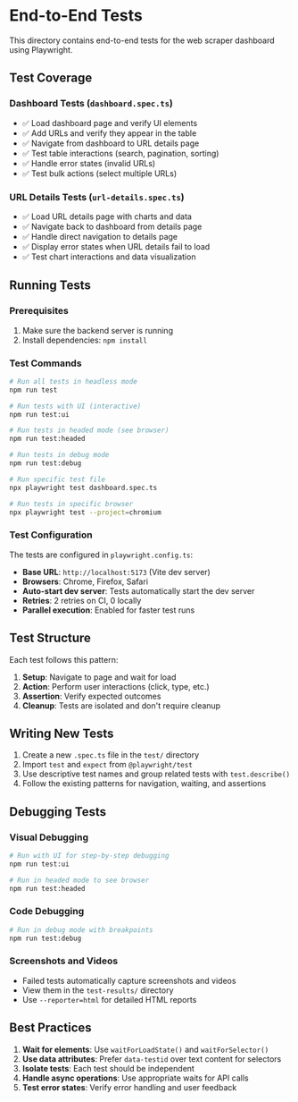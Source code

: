 # End-to-End Tests

This directory contains end-to-end tests for the web scraper dashboard using Playwright.

## Test Coverage

### Dashboard Tests (`dashboard.spec.ts`)
- ✅ Load dashboard page and verify UI elements
- ✅ Add URLs and verify they appear in the table
- ✅ Navigate from dashboard to URL details page
- ✅ Test table interactions (search, pagination, sorting)
- ✅ Handle error states (invalid URLs)
- ✅ Test bulk actions (select multiple URLs)

### URL Details Tests (`url-details.spec.ts`)
- ✅ Load URL details page with charts and data
- ✅ Navigate back to dashboard from details page
- ✅ Handle direct navigation to details page
- ✅ Display error states when URL details fail to load
- ✅ Test chart interactions and data visualization

## Running Tests

### Prerequisites
1. Make sure the backend server is running
2. Install dependencies: `npm install`

### Test Commands

```bash
# Run all tests in headless mode
npm run test

# Run tests with UI (interactive)
npm run test:ui

# Run tests in headed mode (see browser)
npm run test:headed

# Run tests in debug mode
npm run test:debug

# Run specific test file
npx playwright test dashboard.spec.ts

# Run tests in specific browser
npx playwright test --project=chromium
```

### Test Configuration

The tests are configured in `playwright.config.ts`:
- **Base URL**: `http://localhost:5173` (Vite dev server)
- **Browsers**: Chrome, Firefox, Safari
- **Auto-start dev server**: Tests automatically start the dev server
- **Retries**: 2 retries on CI, 0 locally
- **Parallel execution**: Enabled for faster test runs

## Test Structure

Each test follows this pattern:
1. **Setup**: Navigate to page and wait for load
2. **Action**: Perform user interactions (click, type, etc.)
3. **Assertion**: Verify expected outcomes
4. **Cleanup**: Tests are isolated and don't require cleanup

## Writing New Tests

1. Create a new `.spec.ts` file in the `test/` directory
2. Import `test` and `expect` from `@playwright/test`
3. Use descriptive test names and group related tests with `test.describe()`
4. Follow the existing patterns for navigation, waiting, and assertions

## Debugging Tests

### Visual Debugging
```bash
# Run with UI for step-by-step debugging
npm run test:ui

# Run in headed mode to see browser
npm run test:headed
```

### Code Debugging
```bash
# Run in debug mode with breakpoints
npm run test:debug
```

### Screenshots and Videos
- Failed tests automatically capture screenshots and videos
- View them in the `test-results/` directory
- Use `--reporter=html` for detailed HTML reports

## Best Practices

1. **Wait for elements**: Use `waitForLoadState()` and `waitForSelector()`
2. **Use data attributes**: Prefer `data-testid` over text content for selectors
3. **Isolate tests**: Each test should be independent
4. **Handle async operations**: Use appropriate waits for API calls
5. **Test error states**: Verify error handling and user feedback 